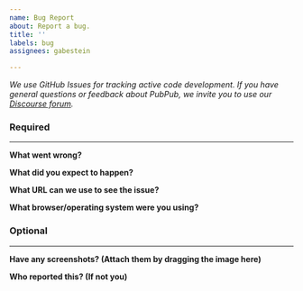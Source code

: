 ```yaml
---
name: Bug Report
about: Report a bug.
title: ''
labels: bug
assignees: gabestein

---
```


_We use GitHub Issues for tracking active code development. If you have general questions or feedback about PubPub, we invite you to use our [Discourse forum](https://discourse.knowledgefutures.org)._

### Required
---

**What went wrong?**

**What did you expect to happen?**

**What URL can we use to see the issue?**

**What browser/operating system were you using?**

### Optional

---

**Have any screenshots? (Attach them by dragging the image here)**

**Who reported this? (If not you)**
